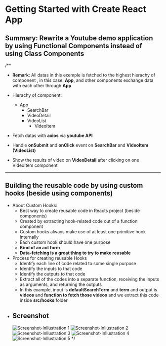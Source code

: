# Getting Started with Create React App

## Summary: Rewrite a Youtube demo application by using Functional Components instead of using Class Components

/** 
  * **Remark**: All datas in this exemple is fetched to the highest hierachy of component , in this case: **App**, and other components exchange data with each other through **App**.

  * Hierachy of component: 
    * App
        * SearchBar
        * VideoDetail
        * VideoList
            * VideoItem

  * Fetch datas with **axios** via **youtube API**
  * Handle **onSubmit** and **onClick** event on **SearchBar** and **VideoItem (VideoList)**
  * Show the results of video on **VideoDetail** after clicking on one VideoItem component
  * * * * * * * * * * * * * * * * * * * * * * * * * * * * * * * * * * * * * * * * * * * * *
  ## Building the reusable code by using custom hooks (beside using components)
  * About Custom Hooks: 
    * Best way to create reusable code in Reacts project (beside components)
    * Created by extracting hook-related code out of a function component
    * Custom hooks always make use of at least one primitive hook internally
    * Each custom hook should have one purpose
    * **Kind of an act form**
    * **Data-fetching is a great thing to try to make reusable**
  * Process for creating reusable Hooks
    * Identify each line of code related to some single purpose
    * Identify the inputs to that code
    * Identify the outputs to that code
    * Extract all of the codes into a separate function, receiving the inputs as arguments, and returning the outputs
    * In this example, input is **defaultSearchTerm** and **term** and output is **videos** and **function to fetch those videos** and we extract this code inside **src/hooks** folder
  * ## Screenshot
    ![Screenshot-Inllustration 1](https://i.imgur.com/Xafuxla.png)
    ![Screenshot-Inllustration 2](https://i.imgur.com/KNtvtif.png)
    ![Screenshot-Inllustration 3](https://i.imgur.com/64Zb26I.png)
    ![Screenshot-Inllustration 4](https://i.imgur.com/4ahXyHv.png)
    ![Screenshot-Inllustration 5](https://i.imgur.com/EO8chXT.png)
*/
